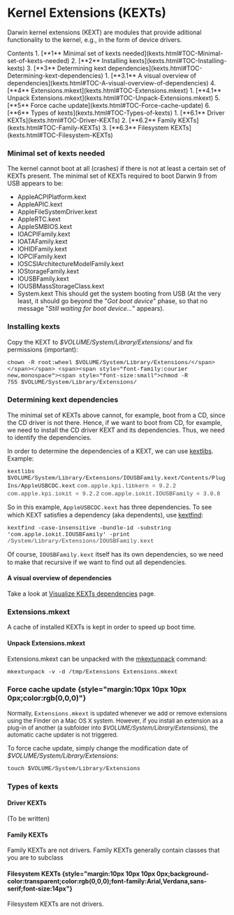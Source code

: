 Kernel Extensions (KEXTs)
=========================
Darwin kernel extensions (KEXT) are modules that provide aditional functionality to the kernel, e.g., in the form of device drivers.

<div class="sites-embed-align-left-wrapping-off">
<div class="sites-embed-border-off sites-embed sites-embed-full-width" style="width:100%;">
<div class="sites-embed-content sites-embed-type-toc">
<div class="goog-toc sites-embed-toc-maxdepth-6">
Contents
1.  [**1** Minimal set of kexts needed](kexts.html#TOC-Minimal-set-of-kexts-needed)
2.  [**2** Installing kexts](kexts.html#TOC-Installing-kexts)
3.  [**3** Determining kext dependencies](kexts.html#TOC-Determining-kext-dependencies)
    1.  [**3.1** A visual overview of dependencies](kexts.html#TOC-A-visual-overview-of-dependencies)
4.  [**4** Extensions.mkext](kexts.html#TOC-Extensions.mkext)
    1.  [**4.1** Unpack Extensions.mkext](kexts.html#TOC-Unpack-Extensions.mkext)
5.  [**5** Force cache update](kexts.html#TOC-Force-cache-update)
6.  [**6** Types of kexts](kexts.html#TOC-Types-of-kexts)
    1.  [**6.1** Driver KEXTs](kexts.html#TOC-Driver-KEXTs)
    2.  [**6.2** Family KEXTs](kexts.html#TOC-Family-KEXTs)
    3.  [**6.3** Filesystem KEXTs](kexts.html#TOC-Filesystem-KEXTs)


### Minimal set of kexts needed
The kernel cannot boot at all (crashes) if there is not at least a certain set of KEXTs present.
The minimal set of KEXTs required to boot Darwin 9 from USB appears to be:
-   AppleACPIPlatform.kext
-   AppleAPIC.kext
-   AppleFileSystemDriver.kext
-   AppleRTC.kext
-   AppleSMBIOS.kext
-   IOACPIFamily.kext
-   IOATAFamily.kext
-   IOHIDFamily.kext
-   IOPCIFamily.kext
-   IOSCSIArchitectureModelFamily.kext
-   IOStorageFamily.kext
-   IOUSBFamily.kext
-   IOUSBMassStorageClass.kext
-   System.kext
This should get the system booting from USB (At the very least, it should go beyond the "<span style="font-style:italic">Got boot device</span>" phase, so that no message "<span style="font-style:italic">Still waiting for boot device...</span>" appears).
### Installing kexts
Copy the KEXT to <span style="font-style:italic">$VOLUME/System/Library/Extensions/</span> and fix permissions (important):

<span><span style="font-family:courier new,monospace"><span style="font-size:small">chown -R root:wheel $VOLUME/System/Library/Extensions/</span></span></span>
<span><span style="font-family:courier new,monospace"><span style="font-size:small">chmod -R 755 $VOLUME/System/Library/Extensions/</span></span></span>
### Determining kext dependencies
The minimal set of KEXTs above cannot, for example, boot from a CD, since the CD driver is not there. Hence, if we want to boot from CD, for example, we need to install the CD driver KEXT and its dependencies. Thus, we need to identify the dependencies.

In order to determine the dependencies of a KEXT, we can use [kextlibs](http://developer.apple.com/documentation/Darwin/Reference/ManPages/man8/kextlibs.8.html).
Example:


<span><span style="font-family:courier new,monospace"><span style="font-size:small">kextlibs $VOLUME/System/Library/Extensions/IOUSBFamily.kext/Contents/PlugIns/AppleUSBCDC.kext</span></span></span>
<span><span style="font-family:courier new,monospace"><span style="font-size:small"><span style="color:rgb(68,68,68)">com.apple.kpi.libkern = 9.2.2</span></span></span></span>
<span><span style="font-family:courier new,monospace"><span style="font-size:small"><span style="color:rgb(68,68,68)">com.apple.kpi.iokit = 9.2.2</span></span></span></span>
<span><span style="font-family:courier new,monospace"><span style="font-size:small"><span style="color:rgb(68,68,68)">com.apple.iokit.IOUSBFamily = 3.0.8</span></span></span></span>

So in this example, <span style="font-family:courier new,monospace"><span style="font-size:small">AppleUSBCDC.kext</span></span> has three dependencies. To see which KEXT satisfies a dependency (aka dependents), use [kextfind](http://developer.apple.com/documentation/Darwin/Reference/ManPages/man8/kextfind.8.html):

<span><span style="font-family:courier new,monospace"><span style="font-size:small">kextfind -case-insensitive -bundle-id -substring 'com.apple.iokit.IOUSBFamily' -print</span></span></span>
<span><span style="font-family:courier new,monospace"><span style="font-size:small"><span style="color:rgb(68,68,68)">/System/Library/Extensions/IOUSBFamily.kext</span></span></span></span>

Of course, <span style="font-family:courier new,monospace"><span style="font-size:small">IOUSBFamily.kext</span></span> itself has its own dependencies, so we need to make that recursive if we want to find out all dependencies.
#### A visual overview of dependencies
Take a look at [Visualize KEXTs dependencies](kexts/kexts-dependencies-overview.html) page.
### Extensions.mkext
A cache of installed KEXTs is kept in order to speed up boot time.
#### Unpack Extensions.mkext
Extensions.mkext can be unpacked with the [mkextunpack](http://developer.apple.com/documentation/Darwin/Reference/ManPages/man8/mkextunpack.8.html) command:

<span><span style="font-family:courier new,monospace"><span style="font-size:small">mkextunpack -v -d /tmp/Extensions Extensions.mkext</span></span></span>
### Force cache update {style="margin:10px 10px 10px 0px;color:rgb(0,0,0)"}
<span style="font-size:small">Normally, <span style="font-family:courier new,monospace">Extensions.mkext</span> is updated whenever we add or remove extensions using the Finder on a Mac OS X system. However, if you install an extension as a plug-in of another (a subfolder into<span style="font-style:italic"> $VOLUME/System/Library/Extensions</span>), the automatic cache updater is not triggered.</span>

To force cache update, simply change the modification date of <span style="font-style:italic">$VOLUME/System/Library/Extensions</span>:

<span><span style="font-family:courier new,monospace"><span style="font-size:small">touch $VOLUME/System/Library/Extensions</span></span></span>

### Types of kexts
#### Driver KEXTs
(To be written)
#### Family KEXTs
Family KEXTs are not drivers. Family KEXTs generally contain classes that you are to subclass
#### Filesystem KEXTs {style="margin:10px 10px 10px 0px;background-color:transparent;color:rgb(0,0,0);font-family:Arial,Verdana,sans-serif;font-size:14px"}
Filesystem KEXTs are not drivers. 

